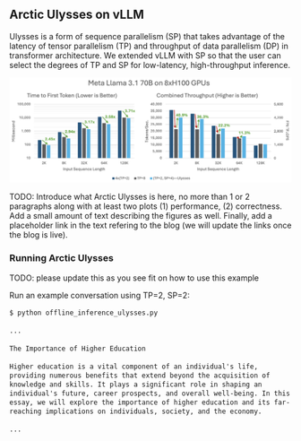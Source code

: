 ## Arctic Ulysses on vLLM

Ulysses is a form of sequence parallelism (SP) that takes advantage of the latency of tensor parallelism (TP) and throughput of data parallelism (DP) in transformer architecture. We extended vLLM with SP so that the user can select the degrees of TP and SP for low-latency, high-throughput inference.

![Llama 70B latency and throughput.](Llama-70B-throughput.png)

TODO: Introduce what Arctic Ulysses is here, no more than 1 or 2 paragraphs along with at least two plots (1) performance, (2) correctness. Add a small amount of text describing the figures as well. Finally, add a placeholder link in the text refering to the blog (we will update the links once the blog is live).

### Running Arctic Ulysses

TODO: please update this as you see fit on how to use this example

Run an example conversation using TP=2, SP=2:
```console
$ python offline_inference_ulysses.py

...

The Importance of Higher Education

Higher education is a vital component of an individual's life, providing numerous benefits that extend beyond the acquisition of knowledge and skills. It plays a significant role in shaping an individual's future, career prospects, and overall well-being. In this essay, we will explore the importance of higher education and its far-reaching implications on individuals, society, and the economy.

...
```
